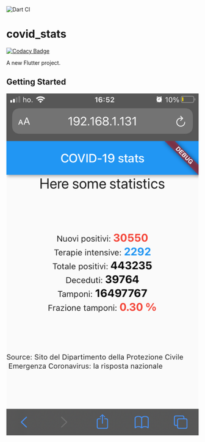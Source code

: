 ![Dart CI](https://github.com/fvalle1/covidStats/workflows/Dart%20CI/badge.svg)

# covid_stats

[![Codacy Badge](https://api.codacy.com/project/badge/Grade/e657dba06ad04096a08f351edb110ec6)](https://app.codacy.com/gh/fvalle1/covidStats?utm_source=github.com&utm_medium=referral&utm_content=fvalle1/covidStats&utm_campaign=Badge_Grade)

A new Flutter project.

## Getting Started

![](screen.png)
